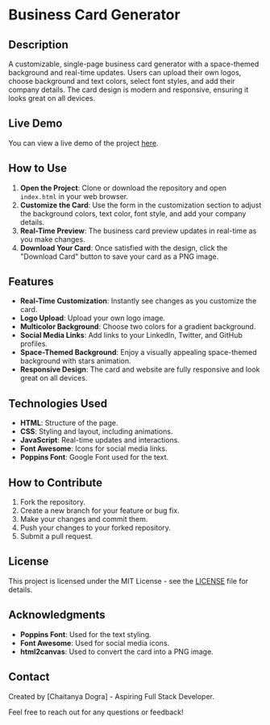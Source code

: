 # Business Card Generator

## Description

A customizable, single-page business card generator with a space-themed background and real-time updates. Users can upload their own logos, choose background and text colors, select font styles, and add their company details. The card design is modern and responsive, ensuring it looks great on all devices.

## Live Demo

You can view a live demo of the project [here](https://dograchaitanya20.github.io/Business-Card-Generator/).

## How to Use

1. **Open the Project**: Clone or download the repository and open `index.html` in your web browser.
2. **Customize the Card**: Use the form in the customization section to adjust the background colors, text color, font style, and add your company details.
3. **Real-Time Preview**: The business card preview updates in real-time as you make changes.
4. **Download Your Card**: Once satisfied with the design, click the "Download Card" button to save your card as a PNG image.

## Features

- **Real-Time Customization**: Instantly see changes as you customize the card.
- **Logo Upload**: Upload your own logo image.
- **Multicolor Background**: Choose two colors for a gradient background.
- **Social Media Links**: Add links to your LinkedIn, Twitter, and GitHub profiles.
- **Space-Themed Background**: Enjoy a visually appealing space-themed background with stars animation.
- **Responsive Design**: The card and website are fully responsive and look great on all devices.

## Technologies Used

- **HTML**: Structure of the page.
- **CSS**: Styling and layout, including animations.
- **JavaScript**: Real-time updates and interactions.
- **Font Awesome**: Icons for social media links.
- **Poppins Font**: Google Font used for the text.

## How to Contribute

1. Fork the repository.
2. Create a new branch for your feature or bug fix.
3. Make your changes and commit them.
4. Push your changes to your forked repository.
5. Submit a pull request.

## License

This project is licensed under the MIT License - see the [LICENSE](LICENSE) file for details.

## Acknowledgments

- **Poppins Font**: Used for the text styling.
- **Font Awesome**: Used for social media icons.
- **html2canvas**: Used to convert the card into a PNG image.

## Contact

Created by [Chaitanya Dogra] - Aspiring Full Stack Developer.

Feel free to reach out for any questions or feedback!

